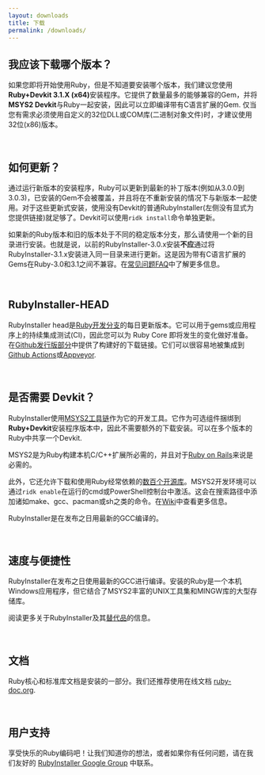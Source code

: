 ```yaml
---
layout: downloads
title: 下载
permalink: /downloads/
---
```


## 我应该下载哪个版本？

如果您即将开始使用Ruby，但是不知道要安装哪个版本，我们建议您使用<b>Ruby+Devkit 3.1.X (x64)</b>安装程序。它提供了数量最多的能够兼容的Gem，并将<b>MSYS2 Devkit</b>与Ruby一起安装，因此可以立即编译带有C语言扩展的Gem. 仅当您有需求必须使用自定义的32位DLL或COM库(二进制对象文件)时，才建议使用32位(x86)版本。

<br>

## 如何更新？

通过运行新版本的安装程序，Ruby可以更新到最新的补丁版本(例如从3.0.0到3.0.3)，已安装的Gem不会被覆盖，并且将在不重新安装的情况下与新版本一起使用。对于这些更新式安装，使用没有Devkit的普通RubyInstaller(左侧没有显式为您提供链接)就足够了。Devkit可以使用`ridk install`命令单独更新。

如果新的Ruby版本和旧的版本处于不同的稳定版本分支，那么请使用一个新的目录进行安装。也就是说，以前的RubyInstaller-3.0.x安装<b>不应</b>通过将RubyInstaller-3.1.x安装进入同一目录来进行更新。这是因为带有C语言扩展的Gems在Ruby-3.0和3.1之间不兼容。在[常见问题FAQ](https://github.com/oneclick/rubyinstaller2/wiki/FAQ#user-content-update-install)中了解更多信息。

<br>

## RubyInstaller-HEAD

RubyInstaller head是[Ruby开发分支](https://github.com/ruby/ruby/)的每日更新版本。它可以用于gems或应用程序上的持续集成测试(CI)，因此您可以为 Ruby Core 即将发生的变化做好准备。在[Github发行版部分](https://github.com/oneclick/rubyinstaller2/releases/tag/rubyinstaller-head)中提供了构建好的下载链接。它们可以很容易地被集成到[Github Actions](https://github.com/oneclick/rubyinstaller2/wiki/For-gem-developers#user-content-github-actions)或[Appveyor](https://github.com/oneclick/rubyinstaller2/wiki/For-gem-developers#user-content-appveyor).

<br>

## 是否需要 Devkit？

RubyInstaller使用[MSYS2工具链](http://www.msys2.org)作为它的开发工具。它作为可选组件捆绑到<b>Ruby+Devkit</b>安装程序版本中，因此不需要额外的下载安装。可以在多个版本的Ruby中共享一个Devkit.

MSYS2是为Ruby构建本机C/C++扩展所必需的，并且对于[Ruby on Rails](https://rubyonrails.org)来说是必需的。

此外，它还允许下载和使用Ruby经常依赖的[数百个开源库](https://github.com/Alexpux/MINGW-packages)。MSYS2开发环境可以通过`ridk enable`在运行的cmd或PowerShell控制台中激活。这会在搜索路径中添加诸如make、gcc、pacman或sh之类的命令。在[Wiki](https://github.com/oneclick/rubyinstaller2/wiki/The-ridk-tool)中查看更多信息。

RubyInstaller是在发布之日用最新的GCC编译的。

<br>

## 速度与便捷性

RubyInstaller在发布之日使用最新的GCC进行编译。安装的Ruby是一个本机Windows应用程序，但它结合了MSYS2丰富的UNIX工具集和MINGW库的大型存储库。

阅读更多关于RubyInstaller及其[替代品](https://rubyinstaller.cn/about/comparison)的信息。

<br>

## 文档

Ruby核心和标准库文档是安装的一部分。我们还推荐使用在线文档 [ruby-doc.org](https://ruby-doc.org/).

<br>

## 用户支持

享受快乐的Ruby编码吧！让我们知道你的想法，或者如果你有任何问题，请在我们友好的 [RubyInstaller Google Group](https://groups.google.com/group/rubyinstaller) 中联系。

